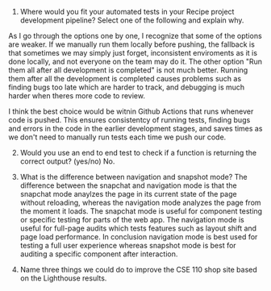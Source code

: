 1) Where would you fit your automated tests in your Recipe project development pipeline? Select one of the following and explain why.

As I go through the options one by one, I recognize that some of the options are weaker. If we manually run them locally before pushing, the fallback is that sometimes we may simply just forget, inconsistent enviroments as it is done locally, and not everyone on the team may do it. The other option "Run them all after all development is completed" is not much better. Running them after all the development is completed causes problems such as finding bugs too late which are harder to track, and debugging is much harder when theres more code to review.

I think the best choice would be witnin Github Actions that runs whenever code is pushed. This ensures consistentcy of running tests, finding bugs and errors in the code in the earlier development stages, and saves times as we don't need to manually run tests each time we push our code.  


2) Would you use an end to end test to check if a function is returning the correct output? (yes/no)
No.


3) What is the difference between navigation and snapshot mode?
The difference between the snapchat and navigation mode is that the snapchat mode anaylzes the page in its current state of the page without reloading, whereas the navigation mode analyzes the page from the moment it loads. The snapchat mode is useful for component testing or specific testing for parts of the web app. The navigation mode is useful for full-page audits which tests features such as layout shift and page load performance. In conclusion navigation mode is best used for testing a full user experience whereas snapshot mode is best for auditing a specific component after interaction.


4) Name three things we could do to improve the CSE 110 shop site based on the Lighthouse results.













